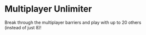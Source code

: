 # Multiplayer Unlimiter

Break through the multiplayer barriers and play with up to 20 others (instead of just 8)!